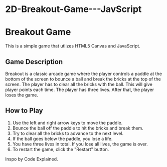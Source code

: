 # 2D-Breakout-Game---JavScript

# Breakout Game

This is a simple game that utlizes HTML5 Canvas and JavaScript.

## Game Description

Breakout is a classic arcade game where the player controls a paddle at the bottom of the screen to bounce
a ball and break the bricks at the top of the screen. The player has to clear all the bricks with the ball. This will give player
points each time. The player has three lives. After that, the player loses the game.

## How to Play

1. Use the left and right arrow keys to move the paddle.
2. Bounce the ball off the paddle to hit the bricks and break them.
3. Try to clear all the bricks to advance to the next level.
4. If the ball goes below the paddle, you lose a life.
5. You have three lives in total. If you lose all lives, the game is over.
6. To restart the game, click the "Restart" button.



Inspo by Code Explained.
